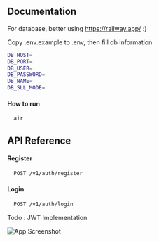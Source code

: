 
## Documentation

For database, better using https://railway.app/ :)

Copy .env.example to .env, then fill db information

```bash
DB_HOST=
DB_PORT=
DB_USER=
DB_PASSWORD=
DB_NAME=
DB_SLL_MODE=
```

#### How to run

```bash
  air
```

## API Reference


#### Register

```bash
  POST /v1/auth/register
```

#### Login
```bash
  POST /v1/auth/login
```

Todo : JWT Implementation

![App Screenshot](https://media.tenor.com/S-88dgW5-0IAAAAC/jihyo.gif)


